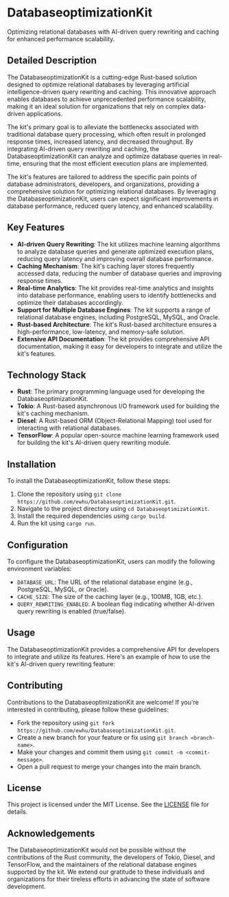 DatabaseoptimizationKit
=====================

Optimizing relational databases with AI-driven query rewriting and caching for enhanced performance scalability.

Detailed Description
------------------

The DatabaseoptimizationKit is a cutting-edge Rust-based solution designed to optimize relational databases by leveraging artificial intelligence-driven query rewriting and caching. This innovative approach enables databases to achieve unprecedented performance scalability, making it an ideal solution for organizations that rely on complex data-driven applications.

The kit's primary goal is to alleviate the bottlenecks associated with traditional database query processing, which often result in prolonged response times, increased latency, and decreased throughput. By integrating AI-driven query rewriting and caching, the DatabaseoptimizationKit can analyze and optimize database queries in real-time, ensuring that the most efficient execution plans are implemented.

The kit's features are tailored to address the specific pain points of database administrators, developers, and organizations, providing a comprehensive solution for optimizing relational databases. By leveraging the DatabaseoptimizationKit, users can expect significant improvements in database performance, reduced query latency, and enhanced scalability.

Key Features
------------

* **AI-driven Query Rewriting**: The kit utilizes machine learning algorithms to analyze database queries and generate optimized execution plans, reducing query latency and improving overall database performance.
* **Caching Mechanism**: The kit's caching layer stores frequently accessed data, reducing the number of database queries and improving response times.
* **Real-time Analytics**: The kit provides real-time analytics and insights into database performance, enabling users to identify bottlenecks and optimize their databases accordingly.
* **Support for Multiple Database Engines**: The kit supports a range of relational database engines, including PostgreSQL, MySQL, and Oracle.
* **Rust-based Architecture**: The kit's Rust-based architecture ensures a high-performance, low-latency, and memory-safe solution.
* **Extensive API Documentation**: The kit provides comprehensive API documentation, making it easy for developers to integrate and utilize the kit's features.

Technology Stack
----------------

* **Rust**: The primary programming language used for developing the DatabaseoptimizationKit.
* **Tokio**: A Rust-based asynchronous I/O framework used for building the kit's caching mechanism.
* **Diesel**: A Rust-based ORM (Object-Relational Mapping) tool used for interacting with relational databases.
* **TensorFlow**: A popular open-source machine learning framework used for building the kit's AI-driven query rewriting module.

Installation
------------

To install the DatabaseoptimizationKit, follow these steps:

1. Clone the repository using `git clone https://github.com/ewhu/DatabaseoptimizationKit.git`.
2. Navigate to the project directory using `cd DatabaseoptimizationKit`.
3. Install the required dependencies using `cargo build`.
4. Run the kit using `cargo run`.

Configuration
-------------

To configure the DatabaseoptimizationKit, users can modify the following environment variables:

* `DATABASE_URL`: The URL of the relational database engine (e.g., PostgreSQL, MySQL, or Oracle).
* `CACHE_SIZE`: The size of the caching layer (e.g., 100MB, 1GB, etc.).
* `QUERY_REWRITING_ENABLED`: A boolean flag indicating whether AI-driven query rewriting is enabled (true/false).

Usage
-----

The DatabaseoptimizationKit provides a comprehensive API for developers to integrate and utilize its features. Here's an example of how to use the kit's AI-driven query rewriting feature:



Contributing
------------

Contributions to the DatabaseoptimizationKit are welcome! If you're interested in contributing, please follow these guidelines:

* Fork the repository using `git fork https://github.com/ewhu/DatabaseoptimizationKit.git`.
* Create a new branch for your feature or fix using `git branch <branch-name>`.
* Make your changes and commit them using `git commit -m <commit-message>`.
* Open a pull request to merge your changes into the main branch.

License
-------

This project is licensed under the MIT License. See the [LICENSE](https://github.com/ewhu/DatabaseoptimizationKit/blob/main/LICENSE) file for details.

Acknowledgements
---------------

The DatabaseoptimizationKit would not be possible without the contributions of the Rust community, the developers of Tokio, Diesel, and TensorFlow, and the maintainers of the relational database engines supported by the kit. We extend our gratitude to these individuals and organizations for their tireless efforts in advancing the state of software development.
